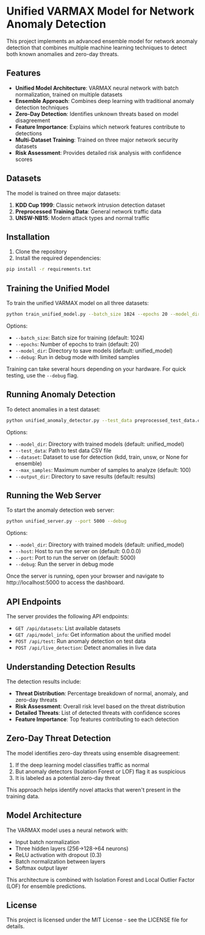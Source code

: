 # Unified VARMAX Model for Network Anomaly Detection

This project implements an advanced ensemble model for network anomaly detection that combines multiple machine learning techniques to detect both known anomalies and zero-day threats.

## Features

- **Unified Model Architecture**: VARMAX neural network with batch normalization, trained on multiple datasets
- **Ensemble Approach**: Combines deep learning with traditional anomaly detection techniques
- **Zero-Day Detection**: Identifies unknown threats based on model disagreement
- **Feature Importance**: Explains which network features contribute to detections
- **Multi-Dataset Training**: Trained on three major network security datasets
- **Risk Assessment**: Provides detailed risk analysis with confidence scores

## Datasets

The model is trained on three major datasets:

1. **KDD Cup 1999**: Classic network intrusion detection dataset
2. **Preprocessed Training Data**: General network traffic data
3. **UNSW-NB15**: Modern attack types and normal traffic

## Installation

1. Clone the repository
2. Install the required dependencies:

```bash
pip install -r requirements.txt
```

## Training the Unified Model

To train the unified VARMAX model on all three datasets:

```bash
python train_unified_model.py --batch_size 1024 --epochs 20 --model_dir unified_model
```

Options:
- `--batch_size`: Batch size for training (default: 1024)
- `--epochs`: Number of epochs to train (default: 20)
- `--model_dir`: Directory to save models (default: unified_model)
- `--debug`: Run in debug mode with limited samples

Training can take several hours depending on your hardware. For quick testing, use the `--debug` flag.

## Running Anomaly Detection

To detect anomalies in a test dataset:

```bash
python unified_anomaly_detector.py --test_data preprocessed_test_data.csv --max_samples 100
```

Options:
- `--model_dir`: Directory with trained models (default: unified_model)
- `--test_data`: Path to test data CSV file
- `--dataset`: Dataset to use for detection (kdd, train, unsw, or None for ensemble)
- `--max_samples`: Maximum number of samples to analyze (default: 100)
- `--output_dir`: Directory to save results (default: results)

## Running the Web Server

To start the anomaly detection web server:

```bash
python unified_server.py --port 5000 --debug
```

Options:
- `--model_dir`: Directory with trained models (default: unified_model)
- `--host`: Host to run the server on (default: 0.0.0.0)
- `--port`: Port to run the server on (default: 5000)
- `--debug`: Run the server in debug mode

Once the server is running, open your browser and navigate to http://localhost:5000 to access the dashboard.

## API Endpoints

The server provides the following API endpoints:

- `GET /api/datasets`: List available datasets
- `GET /api/model_info`: Get information about the unified model
- `POST /api/test`: Run anomaly detection on test data
- `POST /api/live_detection`: Detect anomalies in live data

## Understanding Detection Results

The detection results include:

- **Threat Distribution**: Percentage breakdown of normal, anomaly, and zero-day threats
- **Risk Assessment**: Overall risk level based on the threat distribution
- **Detailed Threats**: List of detected threats with confidence scores
- **Feature Importance**: Top features contributing to each detection

## Zero-Day Threat Detection

The model identifies zero-day threats using ensemble disagreement:

1. If the deep learning model classifies traffic as normal
2. But anomaly detectors (Isolation Forest or LOF) flag it as suspicious
3. It is labeled as a potential zero-day threat

This approach helps identify novel attacks that weren't present in the training data.

## Model Architecture

The VARMAX model uses a neural network with:

- Input batch normalization
- Three hidden layers (256→128→64 neurons)
- ReLU activation with dropout (0.3)
- Batch normalization between layers
- Softmax output layer

This architecture is combined with Isolation Forest and Local Outlier Factor (LOF) for ensemble predictions.

## License

This project is licensed under the MIT License - see the LICENSE file for details. 